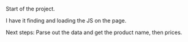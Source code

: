 Start of the project. 

I have it finding and loading the JS on the page.

Next steps:
Parse out the data and get the product name, then prices.

